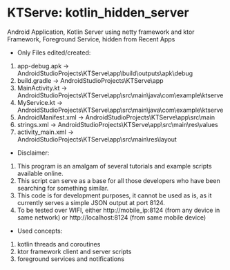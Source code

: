 # KTServe: kotlin_hidden_server
Android Application, Kotlin Server using netty framework and ktor Framework, Foreground Service, hidden from Recent Apps


* Only Files edited/created:
1. app-debug.apk        ->   AndroidStudioProjects\KTServe\app\build\outputs\apk\debug
2. build.gradle         ->   AndroidStudioProjects\KTServe\app
3. MainActivity.kt      ->   AndroidStudioProjects\KTServe\app\src\main\java\com\example\ktserve
4. MyService.kt         ->   AndroidStudioProjects\KTServe\app\src\main\java\com\example\ktserve
5. AndroidManifest.xml  ->   AndroidStudioProjects\KTServe\app\src\main
6. strings.xml          ->   AndroidStudioProjects\KTServe\app\src\main\res\values
7. activity_main.xml    ->   AndroidStudioProjects\KTServe\app\src\main\res\layout

* Disclaimer:
1. This program is an amalgam of several tutorials and example scripts available online.
2. This script can serve as a base for all those developers who have been searching for something similar.
3. This code is for development purposes, it cannot be used as is, as it currently serves a simple JSON output at port 8124.
4. To be tested over WIFI, either http://mobile_ip:8124 (from any device in same network) or http://localhost:8124 (from same mobile device)

* Used concepts:
1. kotlin threads and coroutines
2. ktor framework client and server scripts
3. foreground services and notifications

